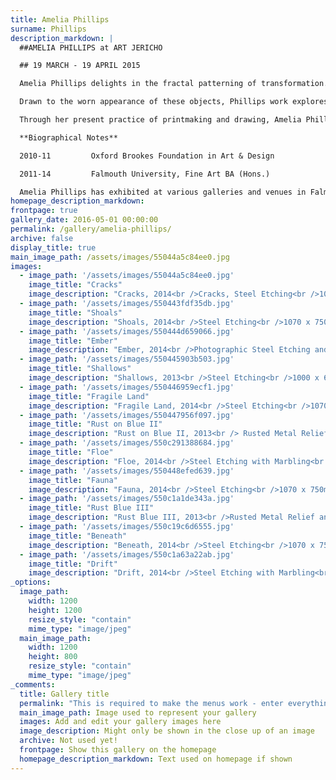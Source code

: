 ```yaml
---
title: Amelia Phillips
surname: Phillips
description_markdown: |
  ##AMELIA PHILLIPS at ART JERICHO  

  ## 19 MARCH - 19 APRIL 2015

  Amelia Phillips delights in the fractal patterning of transformation. Her etchings charter us on an exploration of an infinite and seemingly chaotic universe. Fascinated by the process of deterioration, the artist is constantly hunting down objects and surfaces that are weathered and transformed by both man and nature.

  Drawn to the worn appearance of these objects, Phillips work explores an absorbing sense of time’s passing, echoing the trail that it leaves behind.  Her art marvels at these temporal veins of the past, picking up the thread to embellish by hand the unending stories and surprises they tell.

  Through her present practice of printmaking and drawing, Amelia Phillips creates etchings that are organic in texture and sensibility, in pursuit of an unexpected and unconventional beauty. 

  **Biographical Notes**

  2010-11         Oxford Brookes Foundation in Art & Design

  2011-14         Falmouth University, Fine Art BA (Hons.)

  Amelia Phillips has exhibited at various galleries and venues in Falmouth during her three years at Falmouth University and subsequently at IO Gallery, Brighton and at the Artists’ Open House Festival in Hove.
homepage_description_markdown: 
frontpage: true
gallery_date: 2016-05-01 00:00:00
permalink: /gallery/amelia-phillips/
archive: false
display_title: true
main_image_path: /assets/images/55044a5c84ee0.jpg
images:
  - image_path: '/assets/images/55044a5c84ee0.jpg'
    image_title: "Cracks"
    image_description: "Cracks, 2014<br />Cracks, Steel Etching<br />1070 x 750mm"
  - image_path: '/assets/images/550443fdf35db.jpg'
    image_title: "Shoals"
    image_description: "Shoals, 2014<br />Steel Etching<br />1070 x 750 mm"
  - image_path: '/assets/images/550444d659066.jpg'
    image_title: "Ember"
    image_description: "Ember, 2014<br />Photographic Steel Etching and Rusted Metal Relief<br />990 x 700 mm"
  - image_path: '/assets/images/550445903b503.jpg'
    image_title: "Shallows"
    image_description: "Shallows, 2013<br />Steel Etching<br />1000 x 670 mm"
  - image_path: '/assets/images/550446959ecf1.jpg'
    image_title: "Fragile Land"
    image_description: "Fragile Land, 2014<br />Steel Etching<br />1070 X 750mm"
  - image_path: '/assets/images/550447956f097.jpg'
    image_title: "Rust on Blue II"
    image_description: "Rust on Blue II, 2013<br /> Rusted Metal Relief and Monoprint<br /> 880x 640 mm"
  - image_path: '/assets/images/550c291388684.jpg'
    image_title: "Floe"
    image_description: "Floe, 2014<br />Steel Etching with Marbling<br />990 x 685 mm<br />&amp;pound;500"
  - image_path: '/assets/images/550448efed639.jpg'
    image_title: "Fauna"
    image_description: "Fauna, 2014<br />Steel Etching<br />1070 x 750mm"
  - image_path: '/assets/images/550c1a1de343a.jpg'
    image_title: "Rust Blue III"
    image_description: "Rust Blue III, 2013<br />Rusted Metal Relief and Monoprint<br />880 x 640 mm<br />&amp;pound;550 SOLD"
  - image_path: '/assets/images/550c19c6d6555.jpg'
    image_title: "Beneath"
    image_description: "Beneath, 2014<br />Steel Etching<br />1070 x 750 mm<br />&amp;pound;500 framed"
  - image_path: '/assets/images/550c1a63a22ab.jpg'
    image_title: "Drift"
    image_description: "Drift, 2014<br />Steel Etching with Marbling<br />990 x 685 mm<br />&amp;pound;550 framed"    
_options:
  image_path:
    width: 1200
    height: 1200
    resize_style: "contain"
    mime_type: "image/jpeg"
  main_image_path:
    width: 1200
    height: 800
    resize_style: "contain"
    mime_type: "image/jpeg"
_comments:
  title: Gallery title
  permalink: "This is required to make the menus work - enter everything in lower case, no digits, no spaces in this format /gallery/my-new-gallery/"
  main_image_path: Image used to represent your gallery
  images: Add and edit your gallery images here
  image_description: Might only be shown in the close up of an image
  archive: Not used yet!
  frontpage: Show this gallery on the homepage
  homepage_description_markdown: Text used on homepage if shown
---
```

